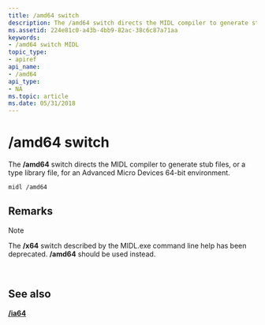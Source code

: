 ```yaml
---
title: /amd64 switch
description: The /amd64 switch directs the MIDL compiler to generate stub files, or a type library file, for an Advanced Micro Devices 64-bit environment.
ms.assetid: 224e81c0-a43b-4bb9-82ac-38c6c87a71aa
keywords:
- /amd64 switch MIDL
topic_type:
- apiref
api_name:
- /amd64
api_type:
- NA
ms.topic: article
ms.date: 05/31/2018
---
```


# /amd64 switch

The **/amd64** switch directs the MIDL compiler to generate stub files, or a type library file, for an Advanced Micro Devices 64-bit environment.

``` syntax
midl /amd64
```

## Remarks

> [!Note]  
> The **/x64** switch described by the MIDL.exe command line help has been deprecated. **/amd64** should be used instead.

 

## See also

<dl> <dt>

[**/ia64**](-ia64.md)
</dt> </dl>

 

 




